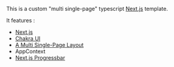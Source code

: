 This is a custom "multi single-page" typescript [Next.js](https://nextjs.org/) template.

It features :

- [Next.js](https://nextjs.org/)
- [Chakra UI](https://chakra-ui.com)
- [A Multi Single-Page Layout](https://github.com/vercel/next.js/tree/canary/examples/layout-component)
- AppContext
- [Next.js Progressbar](https://www.npmjs.com/package/nextjs-progressbar)
